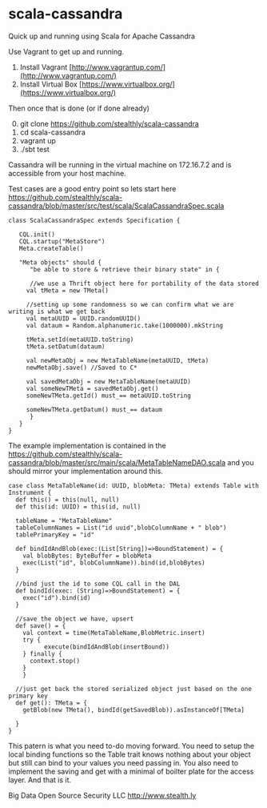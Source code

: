 scala-cassandra
===============

Quick up and running using Scala for Apache Cassandra

Use Vagrant to get up and running.

1) Install Vagrant [http://www.vagrantup.com/](http://www.vagrantup.com/)  
2) Install Virtual Box [https://www.virtualbox.org/](https://www.virtualbox.org/)  

Then once that is done (or if done already)

0) git clone https://github.com/stealthly/scala-cassandra  
1) cd scala-cassandra  
2) vagrant up  
3) ./sbt test  

Cassandra will be running in the virtual machine on 172.16.7.2 and is accessible from your host machine.

Test cases are a good entry point so lets start here https://github.com/stealthly/scala-cassandra/blob/master/src/test/scala/ScalaCassandraSpec.scala

	class ScalaCassandraSpec extends Specification {

	   CQL.init()
	   CQL.startup("MetaStore")
	   Meta.createTable()

	   "Meta objects" should {
	      "be able to store & retrieve their binary state" in {

          //we use a Thrift object here for portability of the data stored
         val tMeta = new TMeta() 

         //setting up some randomness so we can confirm what we are writing is what we get back
         val metaUUID = UUID.randomUUID() 
         val dataum = Random.alphanumeric.take(1000000).mkString
         
         tMeta.setId(metaUUID.toString)
         tMeta.setDatum(dataum)

         val newMetaObj = new MetaTableName(metaUUID, tMeta)
         newMetaObj.save() //Saved to C*

         val savedMetaObj = new MetaTableName(metaUUID)
         val someNewTMeta = savedMetaObj.get()
         someNewTMeta.getId() must_== metaUUID.toString

         someNewTMeta.getDatum() must_== dataum
	      }
	   }
	}

The example implementation is contained in the https://github.com/stealthly/scala-cassandra/blob/master/src/main/scala/MetaTableNameDAO.scala and you should mirror your implementation around this.

	case class MetaTableName(id: UUID, blobMeta: TMeta) extends Table with Instrument {
	  def this() = this(null, null)
	  def this(id: UUID) = this(id, null)

	  tableName = "MetaTableName"
	  tableColumnNames = List("id uuid",blobColumnName + " blob")
	  tablePrimaryKey = "id"

	  def bindIdAndBlob(exec:(List[String])=>BoundStatement) = {
	    val blobBytes: ByteBuffer = blobMeta 
	    exec(List("id", blobColumnName)).bind(id,blobBytes)
	  }

	  //bind just the id to some CQL call in the DAL
	  def bindId(exec: (String)=>BoundStatement) = {
	    exec("id").bind(id)
	  }

	  //save the object we have, upsert
	  def save() = {
	    val context = time(MetaTableName,BlobMetric.insert)
	    try {
			  execute(bindIdAndBlob(insertBound))
	    } finally {
	      context.stop()
	    }
		}

	  //just get back the stored serialized object just based on the one primary key
	  def get(): TMeta = {     
	    getBlob(new TMeta(), bindId(getSavedBlob)).asInstanceOf[TMeta]
	    
	  }  
	}

This patern is what you need to-do moving forward.  You need to setup the local binding functions so the Table trait knows nothing about your object but still can bind to your values you need passing in.  You also need to implement the saving and get with a minimal of boilter plate for the access layer.  And that is it.

Big Data Open Source Security LLC
http://www.stealth.ly
